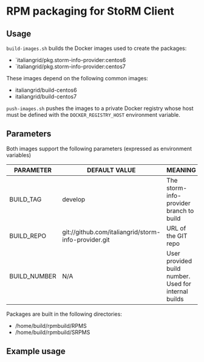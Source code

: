 # RPM packaging for StoRM Client

## Usage

`build-images.sh` builds the Docker images used to create the packages:


- `italiangrid/pkg.storm-info-provider:centos6
- `italiangrid/pkg.storm-info-provider:centos7

These images depend on the following common images:

- italiangrid/build-centos6
- italiangrid/build-centos7

`push-images.sh` pushes the images to a private Docker registry whose host
must be defined with the `DOCKER_REGISTRY_HOST` environment variable.

## Parameters

Both images support the following parameters (expressed as environment variables)

| **PARAMETER**   | **DEFAULT VALUE**                                    | **MEANING**                                            |
| --------------- | ---------------------------------------------------- | ------------------------------------------------------ |
| BUILD_TAG       | develop                                              | The storm-info-provider branch to build                       |
| BUILD_REPO      | git://github.com/italiangrid/storm-info-provider.git | URL of the GIT  repo                                   |
| BUILD_NUMBER    | N/A                                                  | User provided build number. Used for internal builds   |

Packages are built in the following directories: 
- /home/build/rpmbuild/RPMS
- /home/build/rpmbuild/SRPMS

## Example usage

```
